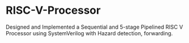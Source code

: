 # RISC-V-Processor
Designed and Implemented a Sequential and 5-stage Pipelined RISC V Processor using SystemVerilog with Hazard detection, forwarding.
